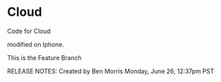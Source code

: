 # Cloud
Code for Cloud

modified on Iphone.

This is the Feature Branch

RELEASE NOTES:
Created by Ben Morris Monday, June 26, 12:37pm PST
